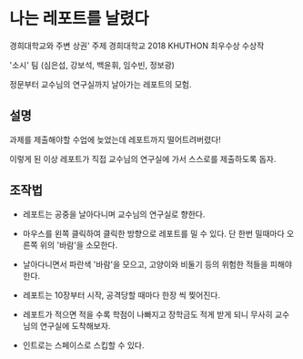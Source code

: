 # 나는 레포트를 날렸다

경희대학교와 주변 상권' 주제 경희대학교 2018 KHUTHON 최우수상 수상작

'소시' 팀 (심은섭, 강보석, 백윤휘, 임수빈, 정보광)

정문부터 교수님의 연구실까지 날아가는 레포트의 모험.

## 설명
과제를 제출해야할 수업에 늦었는데 레포트까지 떨어트려버렸다!

이렇게 된 이상 레포트가 직접 교수님의 연구실에 가서 스스로를 제출하도록 돕자.

## 조작법
- 레포트는 공중을 날아다니며 교수님의 연구실로 향한다.
- 마우스를 왼쪽 클릭하여 클릭한 방향으로 레포트를 밀 수 있다. 단 한번 밀때마다 오른쪽 위의 '바람'을 소모한다.

- 날아다니면서 파란색 '바람'을 모으고, 고양이와 비둘기 등의 위험한 적들을 피해야한다.

- 레포트는 10장부터 시작, 공격당할 때마다 한장 씩 찢어진다.
- 레포트가 적으면 적을 수록 학점이 나빠지고 장학금도 적게 받게 되니 무사히 교수님의 연구실에 도착해보자.

- 인트로는 스페이스로 스킵할 수 있다.
